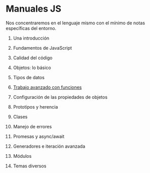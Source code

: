 # Manuales JS

Nos concentraremos en el lenguaje mismo con el mínimo de notas específicas del entorno.

1. Una introducción

2. Fundamentos de JavaScript

3. Calidad del código

4. Objetos: lo básico

5. Tipos de datos

6. [Trabajo avanzado con funciones](https://github.com/VictorHugoAguilar/javascript-interview-questions-explained/tree/main/theory/advanced-functions)

7. Configuración de las propiedades de objetos

8. Prototipos y herencia

9. Clases

10. Manejo de errores

11. Promesas y async/await

12. Generadores e iteración avanzada

13. Módulos

14. Temas diversos
